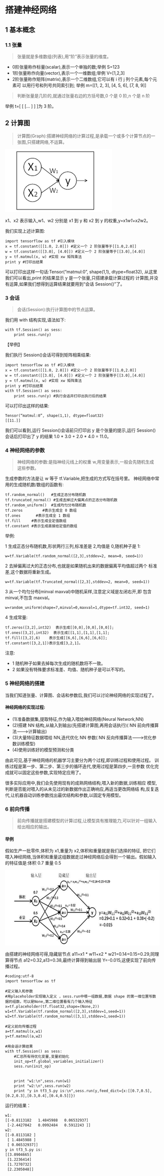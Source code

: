 # 搭建神经网络

## 1 基本概念

### 1.1 张量
> 张量就是多维数组(列表),用“阶”表示张量的维度。

* 0阶张量称作标量(scalar),表示一个单独的数;举例 S=123
* 1阶张量称作向量(vector),表示一个一维数组;举例 V=[1,2,3]
* 2阶张量称作矩阵(matrix),表示一个二维数组,它可以有 i 行 j 列个元素,每个元素可
以用行号和列号共同索引到;
举例 m=[[1, 2, 3], [4, 5, 6], [7, 8, 9]]


> 判断张量是几阶的,就通过张量右边的方括号数,0 个是 0 阶,n 个是 n 阶

举例 t=[ [ [... ] ] ]为 3 阶。

## 2 计算图

> 计算图(Graph):搭建神经网络的计算过程,是承载一个或多个计算节点的一张图,只搭建网络,不运算。

![计算图](https://github.com/foochane/Tensorflow-Learning/blob/master/image/jisuantu.png)

 x1、x2 表示输入,w1、w2 分别是 x1 到 y 和 x2 到 y 的权重,y=x1*w1+x2*w2。

 我们实现上述计算图:
 ```
import tensorflow as tf #引入模块
x = tf.constant([[1.0, 2.0]]) #定义一个 2 阶张量等于[[1.0,2.0]]
w = tf.constant([[3.0], [4.0]]) #定义一个 2 阶张量等于[[3.0],[4.0]]
y = tf.matmul(x, w) #实现 xw 矩阵乘法
print y #打印出结果
```

可以打印出这样一句话:Tensor(“matmul:0”, shape(1,1), dtype=float32),
从这里我们可以看出,print 的结果显示 y 是一个张量,只搭建承载计算过程的
计算图,并没有运算,如果我们想得到运算结果就要用到“会话 Session()”了。

### 3 会话

> 会话(Session):执行计算图中的节点运算。

我们用 with 结构实现,语法如下:
```
with tf.Session() as sess:
    print sess.run(y)
```
【举例】

我们执行 Session()会话可得到矩阵相乘结果:
```
import tensorflow as tf #引入模块
x = tf.constant([[1.0, 2.0]]) #定义一个 2 阶张量等于[[1.0,2.0]]
w = tf.constant([[3.0], [4.0]]) #定义一个 2 阶张量等于[[3.0],[4.0]]
y = tf.matmul(x, w) #实现 xw 矩阵乘法
print y #打印出结果
with tf.Session() as sess:
    print sess.run(y) #执行会话并打印出执行后的结果
```

可以打印出这样的结果:
```
Tensor(“matmul:0”, shape(1,1), dtype=float32)
[[11.]]
```
我们可以看到,运行 Session()会话前只打印出 y 是个张量的提示,运行 Session()
会话后打印出了 y 的结果 1.0 * 3.0 + 2.0 * 4.0 = 11.0。

### 4 神经网络的参数
> 神经网络的参数:是指神经元线上的权重 w,用变量表示,一般会先随机生成
这些参数。

生成参数的方法是让 w 等于 tf.Variable,把生成的方式写在括号里。
神经网络中常用的生成随机数/数组的函数有:
```
tf.random_normal()   #生成正态分布随机数
tf.truncated_normal() #生成去掉过大偏离点的正态分布随机数
tf.random_uniform()  #生成均匀分布随机数
tf.zeros         #表示生成全 0 数组
tf.ones       #表示生成全 1 数组
tf.fill     #表示生成全定值数组
tf.constant #表示生成直接给定值的数组
```
举例:

1 生成正态分布随机数,形状两行三列,标准差是 2,均值是 0,随机种子是 1:
```
w=tf.Variable(tf.random_normal([2,3],stddev=2, mean=0, seed=1))
```

2 去掉偏离过大的正态分布,也就是如果随机出来的数据偏离平均值超过两个
标准差,这个数据将重新生成。
```
w=tf.Variable(tf.Truncated_normal([2,3],stddev=2, mean=0, seed=1))
```
3 从一个均匀分布[minval maxval)中随机采样,注意定义域是左闭右开,即
包含 minval,不包含 maxval。
```
w=random_uniform(shape=7,minval=0,maxval=1,dtype=tf.int32, seed=1)
```



4 生成常量:
```
tf.zeros([3,2],int32)  表示生成[[0,0],[0,0],[0,0]];
tf.ones([3,2],int32)  表示生成[[1,1],[1,1],[1,1];
tf.fill([3,2],6)    表示生成[[6,6],[6,6],[6,6]];
tf.constant([3,2,1])表示生成[3,2,1]。
```

注意:

* 1 随机种子如果去掉每次生成的随机数将不一致。
* 2 如果没有特殊要求标准差、均值、随机种子是可以不写的。


### 5 神经网络的搭建
当我们知道张量、计算图、会话和参数后,我们可以讨论神经网络的实现过程了。

#### 神经网络的实现过程:

* (1)准备数据集,提取特征,作为输入喂给神经网络(Neural Network,NN)                
* (2)搭建 NN 结构,从输入到输出(先搭建计算图,再用会话执行)( NN 前向传播算法--->计算输出)
* (3)大量特征数据喂给 NN,迭代优化 NN 参数( NN 反向传播算法--->优化参数训练模型)
* (4)使用训练好的模型预测和分类

由此可见,基于神经网络的机器学习主要分为两个过程,即训练过程和使用过程。
训练过程是第一步、第二步、第三步的循环迭代,使用过程是第四步,一旦参数
优化完成就可以固定这些参数,实现特定应用了。

很多实际应用中,我们会先使用现有的成熟网络结构,喂入新的数据,训练相应
模型,判断是否能对喂入的从未见过的新数据作出正确响应,再适当更改网络结
构,反复迭代,让机器自动训练参数找出最优结构和参数,以固定专用模型。

### 6 前向传播
> 前向传播就是搭建模型的计算过程,让模型具有推理能力,可以针对一组输入
给出相应的输出。

#### 举例
假如生产一批零件,体积为 x1,重量为 x2,体积和重量就是我们选择的特征,
把它们喂入神经网络,当体积和重量这组数据走过神经网络后会得到一个输出。假如输入的特征值是:体积 0.7
重量 0.5


![前向传播](https://github.com/foochane/Tensorflow-Learning/blob/master/image/qianxiangchuanbo.png)

由搭建的神经网络可得,隐藏层节点 a11=x1 * w11+x2 * w21=0.14+0.15=0.29,同理算得节点 a12=0.32,a13=0.38,最终计算得到输出层 Y=-0.015,这便实现了前向传播过程。


```
#coding:utf-8
import tensorflow as tf

#定义输入和参数
#用placeholder实现输入定义 ，sess.run中喂一组数据,数据 shape 的第一维位置写数据的组数，可以是None,第二维位置看有几个输入特征
x=tf.placeholder(tf.float32,shape=(None,2))
w1=tf.Variable(tf.random_normal([2,3],stddev=1,seed=1))
w2=tf.Variable(tf.random_normal([3,1],stddev=1,seed=1))

#定义前向传播过程
a=tf.matmul(x,w1)
y=tf.matmul(a,w2)

#用会话计算结果
with tf.Session() as sess:
    #汇总所有待优化变量,变量初始化
    init_op=tf.global_variables_initializer()  
    sess.run(init_op)


    print "w1:\n",sess.run(w1)
    print "w2:\n",sess.run(w2)
    print "y in tf3_5.py is:\n",sess.run(y,feed_dict={x:[[0.7,0.5],[0.2,0.3],[0.3,0.4],[0.4,0.5]]})
```

运行的结果：
```
w1:
[[-0.8113182   1.4845988   0.06532937]
 [-2.4427042   0.0992484   0.5912243 ]]
w2:
[[-0.8113182 ]
 [ 1.4845988 ]
 [ 0.06532937]]
y in tf3_5.py is:
[[3.0904665]
 [1.2236414]
 [1.7270732]
 [2.2305048]]
 ```

